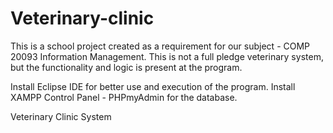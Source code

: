 # Veterinary-clinic
This is a school project created as a requirement for our subject - COMP 20093	Information Management.
This is not a full pledge veterinary system, but the functionality and logic is present at the program.

Install Eclipse IDE for better use and execution of the program.
Install XAMPP Control Panel - PHPmyAdmin for the database.

Veterinary Clinic System

